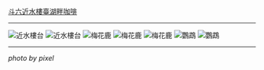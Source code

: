 [斗六近水樓臺湖畔咖啡](https://share.google/lggNyEm4lkLmoQ2dD)

---
<img src="PXL_20251011_091345088.jpg" alt="近水樓台">

<img src="PXL_20251011_091720584.jpg" alt="近水樓台">

<img src="PXL_20251011_090901399.jpg" alt="梅花鹿">

<img src="PXL_20251011_090924479.jpg" alt="梅花鹿">

<img src="PXL_20251011_090931537.jpg" alt="梅花鹿">

<img src="PXL_20251011_093613180.jpg" alt="鸚鵡">

<img src="PXL_20251011_093624920.jpg" alt="鸚鵡">

---
*photo by pixel*
